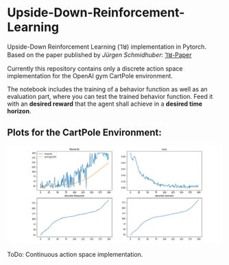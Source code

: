 # Upside-Down-Reinforcement-Learning

Upside-Down Reinforcement Learning (⅂ꓤ) implementation in Pytorch. <br/>
Based on the paper published by *Jürgen Schmidhuber*: [⅂ꓤ-Paper](https://github.com/BY571/Upside-Down-Reinforcement-Learning/tree/master/paper)

Currently this repository contains only a discrete action space implementation for the OpenAI gym CartPole environment.

The notebook includes the training of a behavior function as well as an evaluation part, where you can test the trained behavior function. Feed it with an **desired reward** that the agent shall achieve in a **desired time horizon**.


## Plots for the CartPole Environment:
![plot](imgs/Graph.png)

ToDo: Continuous action space implementation.
